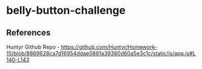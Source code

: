 # belly-button-challenge

## References

Huntyr Github Repo - https://github.com/Huntyr/Homework-15/blob/8869628ca7d16954ddae0881a39360d60a5e3c1c/static/js/app.js#L140-L143